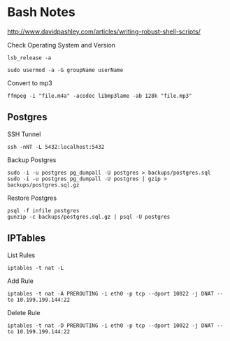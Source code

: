 # Bash Notes #


http://www.davidpashley.com/articles/writing-robust-shell-scripts/



Check Operating System and Version
```
lsb_release -a
```



```
sudo usermod -a -G groupName userName
```


Convert to mp3
```
ffmpeg -i "file.m4a" -acodec libmp3lame -ab 128k "file.mp3" 
```

## Postgres ##


SSH Tunnel

```
ssh -nNT -L 5432:localhost:5432
```

Backup Postgres

```
sudo -i -u postgres pg_dumpall -U postgres > backups/postgres.sql
sudo -i -u postgres pg_dumpall -U postgres | gzip > backups/postgres.sql.gz
```

Restore Postgres
```
psql -f infile postgres
gunzip -c backups/postgres.sql.gz | psql -U postgres
```


## IPTables ##


List Rules
```
iptables -t nat -L
```

Add Rule
```
iptables -t nat -A PREROUTING -i eth0 -p tcp --dport 10022 -j DNAT --to 10.199.199.144:22
```

Delete Rule
```
iptables -t nat -D PREROUTING -i eth0 -p tcp --dport 10022 -j DNAT --to 10.199.199.144:22
```

